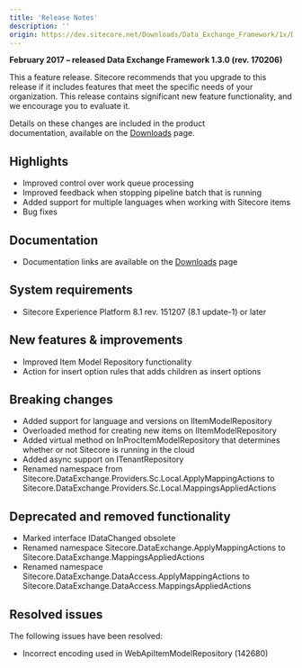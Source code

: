 ```yaml
---
title: 'Release Notes'
description: ''
origin: https://dev.sitecore.net/Downloads/Data_Exchange_Framework/1x/Data_Exchange_Framework_1_3/Release_Notes
---
```


**February 2017 – released Data Exchange Framework 1.3.0 (rev. 170206)**

This a feature release. Sitecore recommends that you upgrade to this release if it includes features that meet the specific needs of your organization. This release contains significant new feature functionality, and we encourage you to evaluate it.

Details on these changes are included in the product documentation, available on the [Downloads](/downloads/Data_Exchange_Framework/1x/Data_Exchange_Framework_1_3) page.

## Highlights

- Improved control over work queue processing
- Improved feedback when stopping pipeline batch that is running
- Added support for multiple languages when working with Sitecore items
- Bug fixes

## Documentation

- Documentation links are available on the [Downloads](/downloads/Data_Exchange_Framework/1x/Data_Exchange_Framework_1_3) page

## System requirements

- Sitecore Experience Platform 8.1 rev. 151207 (8.1 update-1) or later

## New features & improvements

- Improved Item Model Repository functionality
- Action for insert option rules that adds children as insert options

## Breaking changes

- Added support for language and versions on IItemModelRepository
- Overloaded method for creating new items on IItemModelRepository
- Added virtual method on InProcItemModelRepository that determines whether or not Sitecore is running in the cloud
- Added async support on ITenantRepository
- Renamed namespace from Sitecore.DataExchange.Providers.Sc.Local.ApplyMappingActions to Sitecore.DataExchange.Providers.Sc.Local.MappingsAppliedActions

## Deprecated and removed functionality

- Marked interface IDataChanged obsolete
- Renamed namespace Sitecore.DataExchange.ApplyMappingActions to Sitecore.DataExchange.MappingsAppliedActions
- Renamed namespace Sitecore.DataExchange.DataAccess.ApplyMappingActions to Sitecore.DataExchange.DataAccess.MappingsAppliedActions

## Resolved issues

The following issues have been resolved:

- Incorrect encoding used in WebApiItemModelRepository (142680)
